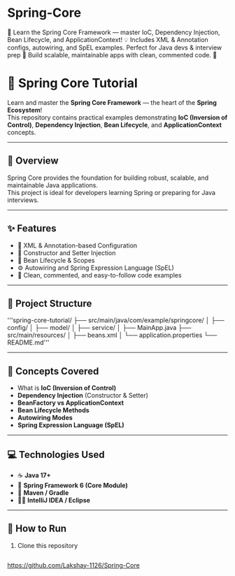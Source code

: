 # Spring-Core
🌱 Learn the Spring Core Framework — master IoC, Dependency Injection, Bean Lifecycle, and ApplicationContext! 💡 Includes XML &amp; Annotation configs, autowiring, and SpEL examples. Perfect for Java devs &amp; interview prep 🚀 Build scalable, maintainable apps with clean, commented code. 🧩

# 🌱 Spring Core Tutorial

Learn and master the **Spring Core Framework** — the heart of the **Spring Ecosystem**!  
This repository contains practical examples demonstrating **IoC (Inversion of Control)**, **Dependency Injection**, **Bean Lifecycle**, and **ApplicationContext** concepts.  

---

## 🚀 Overview

Spring Core provides the foundation for building robust, scalable, and maintainable Java applications.  
This project is ideal for developers learning Spring or preparing for Java interviews.  

---

## ✨ Features

- 🌿 XML & Annotation-based Configuration  
- 🧩 Constructor and Setter Injection  
- 🔄 Bean Lifecycle & Scopes  
- ⚙️ Autowiring and Spring Expression Language (SpEL)  
- 🧠 Clean, commented, and easy-to-follow code examples  

---

## 📂 Project Structure

'''spring-core-tutorial/
├── src/main/java/com/example/springcore/
│ ├── config/
│ ├── model/
│ ├── service/
│ ├── MainApp.java
├── src/main/resources/
│ ├── beans.xml
│ └── application.properties
└── README.md'''


---

## 🧠 Concepts Covered

- What is **IoC (Inversion of Control)**  
- **Dependency Injection** (Constructor & Setter)  
- **BeanFactory vs ApplicationContext**  
- **Bean Lifecycle Methods**  
- **Autowiring Modes**  
- **Spring Expression Language (SpEL)**  

---

## 💻 Technologies Used

- ☕ **Java 17+**  
- 🌼 **Spring Framework 6 (Core Module)**  
- 🧰 **Maven / Gradle**  
- 🧑‍💻 **IntelliJ IDEA / Eclipse**  

---

## 🧩 How to Run

1. Clone this repository  
   ```bash
https://github.com/Lakshay-1126/Spring-Core


